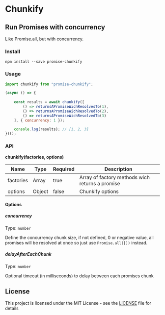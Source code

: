 # Chunkify
## Run Promises with concurrency 

Like Promise.all, but with concurrency.

### Install
`npm install --save promise-chunkify`

### Usage

```javascript
import chunkify from "promise-chunkify";

(async () => {
    
    const results = await chunkify([
        () => returnsAPromiseWichResolvesTo(1),
        () => returnsAPromiseWichResolvedTo(2),
        () => returnsAPromiseWichResolvedTo(3)
    ], { concurrency: 1 });

    console.log(results); // [1, 2, 3]
})();
```

### API
**chunkify(factories, options)**

| Name | Type | Required | Description |
| - | - | - | - |
| factories | Array | true | Array of factory methods wich returns a promise |
| options | Object | false | Chunkify options |

#### Options

##### concurrency  
Type: `number`

Define the concurrency chunk size, if not defined, 0 or negative value,
all promises will be resolved at once so just use `Promise.all([])` instead.

##### delayAfterEachChunk  
Type: `number`

Optional timeout (in milliseconds) to delay between each promises chunk

## License

This project is licensed under the MIT License - see the [LICENSE](LICENSE) file for details